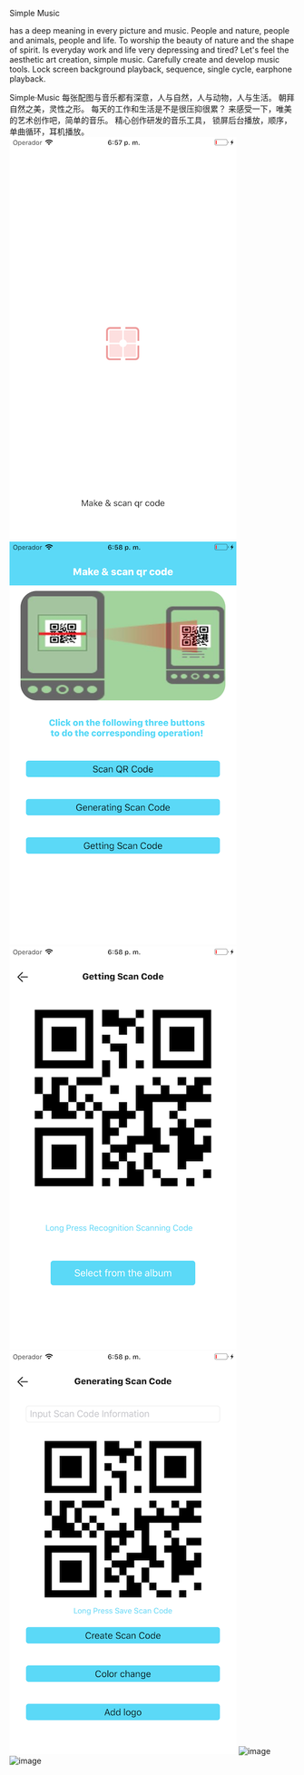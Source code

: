 Simple Music

has a deep meaning in every picture and music. People and nature, people and animals, people and life.
To worship the beauty of nature and the shape of spirit.
Is everyday work and life very depressing and tired?
Let's feel the aesthetic art creation, simple music.
Carefully create and develop music tools.
Lock screen background playback, sequence, single cycle, earphone playback.

Simple·Music 每张配图与音乐都有深意，人与自然，人与动物，人与生活。
朝拜自然之美，灵性之形。
每天的工作和生活是不是很压抑很累？
来感受一下，唯美的艺术创作吧，简单的音乐。
精心创作研发的音乐工具，
锁屏后台播放，顺序，单曲循环，耳机播放。
![image](https://github.com/wangyuanyuan166/scode/blob/master/Resource/s01.png)
![image](https://github.com/wangyuanyuan166/scode/blob/master/Resource/s02.png)
![image](https://github.com/wangyuanyuan166/scode/blob/master/Resource/s03.png)
![image](https://github.com/wangyuanyuan166/scode/blob/master/Resource/s04.png)
![image](https://github.com/wangyuanyuan166/scode/blob/master/Resource/s05.png)
![image](https://github.com/wangyuanyuan166/scode/blob/master/Resource/s06.png)

<!--![image](https://github.com/ntgod/DateProTool /blob/master/DateProTool/Resource/datepro1.png)-->
<!--![video](https://github.com/ntgod/DateProTool /blob/master/DateProTool/Resource/1080x1920.mp4)-->

